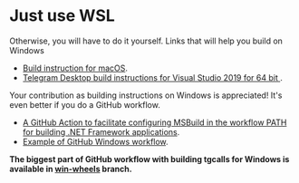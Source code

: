 # Just use WSL

Otherwise, you will have to do it yourself.
Links that will help you build on Windows
- [Build instruction for macOS](../macos).
- [Telegram Desktop build instructions for Visual Studio 2019 for 64 bit ](https://github.com/telegramdesktop/tdesktop/blob/dev/docs/building-msvc-x64.md).

Your contribution as building instructions on Windows is appreciated!
It's even better if you do a GitHub workflow.
- [A GitHub Action to facilitate configuring MSBuild in the workflow PATH for building .NET Framework applications](https://github.com/microsoft/setup-msbuild).
- [Example of GitHub Windows workflow](https://github.com/telegramdesktop/tdesktop/blob/dev/.github/workflows/win.yml).

**The biggest part of GitHub workflow with building tgcalls for Windows 
is available in [win-wheels](https://github.com/MarshalX/tgcalls/tree/win-wheels) branch.**
